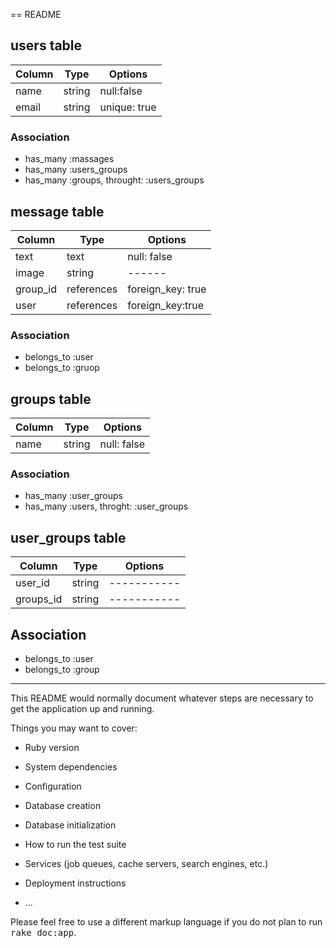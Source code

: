 == README


## users table

|Column|Type|Options|
|------|----|-------|
|name  |string      |null:false|
|email |string      |unique: true|

### Association
-	 has_many :massages
-	 has_many :users_groups
-	 has_many :groups, throught: :users_groups


## message table

|Column  |Type      |Options|
|--------|----------|-------|
|text    |text      |null: false|
|image   |string    |------|
|group_id|references|foreign_key: true|
|user    |references|foreign_key:true|

### Association

- belongs_to :user
- belongs_to :gruop


## groups table

|Column|Type      |Options|
|------|----------|-------|
|name  |string    |null: false|

### Association

-	has_many :user_groups
-	has_many :users, throght: :user_groups



## user_groups table

|Column     |Type     |Options    |
|-----------|---------|-----------|
|user_id    |string   |-----------|
|groups_id  |string   |-----------|

## Association

-  belongs_to :user
-  belongs_to :group
--------------------------------------


This README would normally document whatever steps are necessary to get the
application up and running.

Things you may want to cover:

* Ruby version

* System dependencies

* Configuration

* Database creation

* Database initialization

* How to run the test suite

* Services (job queues, cache servers, search engines, etc.)

* Deployment instructions

* ...


Please feel free to use a different markup language if you do not plan to run
<tt>rake doc:app</tt>.
